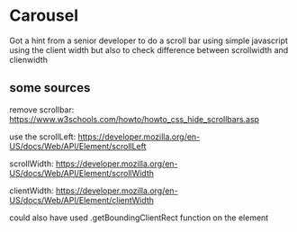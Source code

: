 # Carousel

Got a hint from a senior developer to do a scroll bar using simple javascript 
using the client width but also to check difference between scrollwidth and clienwidth

## some sources

remove scrollbar:
https://www.w3schools.com/howto/howto_css_hide_scrollbars.asp

use the scrollLeft:
https://developer.mozilla.org/en-US/docs/Web/API/Element/scrollLeft

scrollWidth:
https://developer.mozilla.org/en-US/docs/Web/API/Element/scrollWidth

clientWidth: 
https://developer.mozilla.org/en-US/docs/Web/API/Element/clientWidth

could also have used .getBoundingClientRect function on the element

